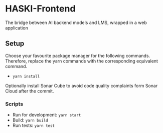 # HASKI-Frontend

The bridge between AI backend models and LMS, wrapped in a web application

## Setup

Choose your favourite package manager for the following commands. Therefore, replace the yarn commands with the corresponding equivalent command.

- `yarn install`

Optionally install Sonar Cube to avoid code quality complaints form Sonar Cloud after the commit.

### Scripts

- Run for development: `yarn start`
- Build: `yarn build`
- Run tests: `yarn test`
